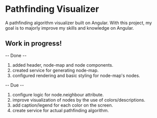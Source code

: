 # Pathfinding Visualizer

A pathfinding algorithm visualizer built on Angular.
With this project, my goal is to majorly improve my skills and knowledge on Angular.

## Work in progress!

-- Done --
1) added header, node-map and node components.
2) created service for generating node-map.
3) configured rendering and basic styling for node-map's nodes.

-- Due --
1) configure logic for node.neighbour attribute.
2) improve visualization of nodes by the use of colors/descriptions.
3) add caption/legend for each color on the screen.
4) create service for actual pathfinding algorithm.
